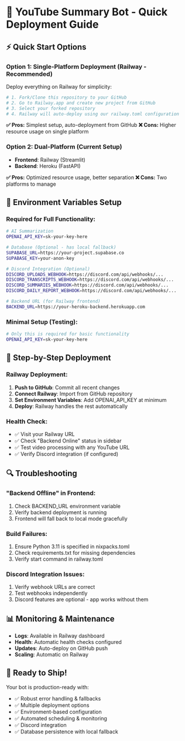 # 🚀 YouTube Summary Bot - Quick Deployment Guide

## ⚡ Quick Start Options

### Option 1: Single-Platform Deployment (Railway - Recommended)
Deploy everything on Railway for simplicity:

```bash
# 1. Fork/Clone this repository to your GitHub
# 2. Go to Railway.app and create new project from GitHub
# 3. Select your forked repository 
# 4. Railway will auto-deploy using our railway.toml configuration
```

**✅ Pros:** Simplest setup, auto-deployment from GitHub
**❌ Cons:** Higher resource usage on single platform

### Option 2: Dual-Platform (Current Setup)
- **Frontend**: Railway (Streamlit)
- **Backend**: Heroku (FastAPI)

**✅ Pros:** Optimized resource usage, better separation
**❌ Cons:** Two platforms to manage

## 🔧 Environment Variables Setup

### Required for Full Functionality:
```bash
# AI Summarization
OPENAI_API_KEY=sk-your-key-here

# Database (Optional - has local fallback)
SUPABASE_URL=https://your-project.supabase.co
SUPABASE_KEY=your-anon-key

# Discord Integration (Optional)
DISCORD_UPLOADS_WEBHOOK=https://discord.com/api/webhooks/...
DISCORD_TRANSCRIPTS_WEBHOOK=https://discord.com/api/webhooks/...
DISCORD_SUMMARIES_WEBHOOK=https://discord.com/api/webhooks/...
DISCORD_DAILY_REPORT_WEBHOOK=https://discord.com/api/webhooks/...

# Backend URL (for Railway frontend)
BACKEND_URL=https://your-heroku-backend.herokuapp.com
```

### Minimal Setup (Testing):
```bash
# Only this is required for basic functionality
OPENAI_API_KEY=sk-your-key-here
```

## 🎯 Step-by-Step Deployment

### Railway Deployment:
1. **Push to GitHub**: Commit all recent changes
2. **Connect Railway**: Import from GitHub repository
3. **Set Environment Variables**: Add OPENAI_API_KEY at minimum
4. **Deploy**: Railway handles the rest automatically

### Health Check:
- ✅ Visit your Railway URL
- ✅ Check "Backend Online" status in sidebar
- ✅ Test video processing with any YouTube URL
- ✅ Verify Discord integration (if configured)

## 🔍 Troubleshooting

### "Backend Offline" in Frontend:
1. Check BACKEND_URL environment variable
2. Verify backend deployment is running
3. Frontend will fall back to local mode gracefully

### Build Failures:
1. Ensure Python 3.11 is specified in nixpacks.toml
2. Check requirements.txt for missing dependencies
3. Verify start command in railway.toml

### Discord Integration Issues:
1. Verify webhook URLs are correct
2. Test webhooks independently
3. Discord features are optional - app works without them

## 📊 Monitoring & Maintenance

- **Logs**: Available in Railway dashboard
- **Health**: Automatic health checks configured
- **Updates**: Auto-deploy on GitHub push
- **Scaling**: Automatic on Railway

## 🎉 Ready to Ship!

Your bot is production-ready with:
- ✅ Robust error handling & fallbacks
- ✅ Multiple deployment options  
- ✅ Environment-based configuration
- ✅ Automated scheduling & monitoring
- ✅ Discord integration
- ✅ Database persistence with local fallback
